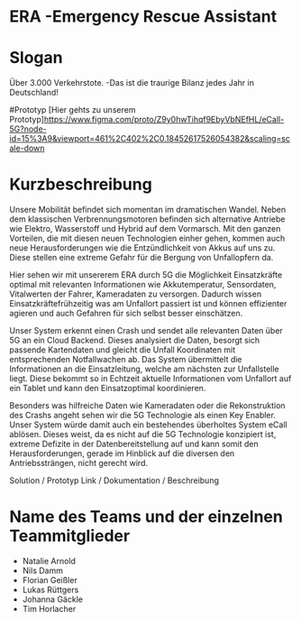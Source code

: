 # ERA -Emergency Rescue Assistant

# Slogan
Über 3.000 Verkehrstote. -Das ist die traurige Bilanz jedes Jahr in Deutschland!

#Prototyp
[Hier gehts zu unserem Prototyp]https://www.figma.com/proto/Z9y0hwTihqf9EbyVbNEfHL/eCall-5G?node-id=15%3A9&viewport=461%2C402%2C0.18452617526054382&scaling=scale-down

# Kurzbeschreibung
Unsere Mobilität befindet sich momentan im dramatischen Wandel. Neben dem klassischen Verbrennungsmotoren befinden sich alternative Antriebe wie Elektro,
Wasserstoff und Hybrid auf dem Vormarsch. Mit den ganzen Vorteilen, die mit diesen neuen Technologien einher gehen,
kommen auch neue Herausforderungen wie die Entzündlichkeit von Akkus auf uns zu. Diese stellen eine extreme Gefahr für die Bergung von Unfallopfern da.

Hier sehen wir mit unsererem ERA durch 5G die Möglichkeit Einsatzkräfte optimal mit relevanten Informationen wie Akkutemperatur,
Sensordaten, Vitalwerten der Fahrer, Kameradaten zu versorgen. Dadurch wissen Einsatzkräftefrühzeitig was am Unfallort passiert ist und können effizienter agieren
und auch Gefahren für sich selbst besser einschätzen.

Unser System erkennt einen Crash und sendet alle relevanten Daten über 5G an ein Cloud Backend.
Dieses analysiert die Daten, besorgt sich passende Kartendaten und gleicht die Unfall Koordinaten mit entsprechenden Notfallwachen ab.
Das System übermittelt die Informationen an die Einsatzleitung, welche am nächsten zur Unfallstelle liegt.
Diese bekommt so in Echtzeit aktuelle Informationen vom Unfallort auf ein Tablet und kann den Einsatzoptimal koordinieren.

Besonders was hilfreiche Daten wie Kameradaten oder die Rekonstruktion des Crashs angeht sehen wir die 5G Technologie als einen Key Enabler.
Unser System würde damit auch ein bestehendes überholtes System eCall ablösen.
Dieses weist, da es nicht auf die 5G Technologie konzipiert ist, extreme Defizite in der Datenbereitstellung auf und kann somit den Herausforderungen,
gerade im Hinblick auf die diversen den Antriebssträngen, nicht gerecht wird.

Solution / Prototyp Link / Dokumentation / Beschreibung
# Name des Teams und der einzelnen Teammitglieder
- Natalie Arnold
- Nils Damm
- Florian Geißler
- Lukas Rüttgers
- Johanna Gäckle
- Tim Horlacher
